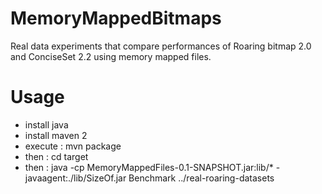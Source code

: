 MemoryMappedBitmaps
===================

Real data experiments that compare performances of Roaring bitmap 2.0 and ConciseSet 2.2 using memory mapped files.

Usage 
===================
* install java
* install maven 2
* execute : mvn package
* then : cd target
* then :  java -cp MemoryMappedFiles-0.1-SNAPSHOT.jar:lib/* -javaagent:./lib/SizeOf.jar Benchmark ../real-roaring-datasets

